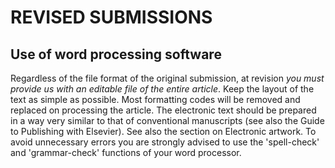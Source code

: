 # REVISED SUBMISSIONS

## Use of word processing software
Regardless of the file format of the original submission, at revision *you must provide us with an editable file of the entire article*. Keep the layout of the text as simple as possible. Most formatting codes will be removed and replaced on processing the article. The electronic text should be prepared in a way very similar to that of conventional manuscripts (see also the Guide to Publishing with Elsevier). See also the section on Electronic artwork. 
To avoid unnecessary errors you are strongly advised to use the 'spell-check' and 'grammar-check' functions of your word processor.